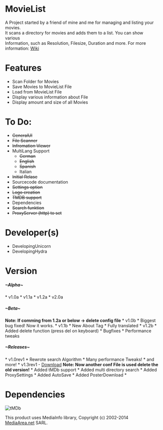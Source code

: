 MovieList
=========

A Project started by a friend of mine and me for managing and listing your movies. <br>
It scans a directory for movies and adds them to a list. You can show various <br>
Information, such as Resolution, Filesize, Duration and more. For more information: <a href="http://goo.gl/xNzbkw"> Wiki</a><br>

Features
==========
* Scan Folder for Movies
* Save Movies to MovieList File
* Load from MovieList File
* Display various information about File
* Display amount and size of all Movies

To Do:
===========
* <strike>GeneralUI</strike>
* <strike>File Scanner</strike>
* <strike>Infromation Viewer</strike>
* MultiLang Support
  * <strike>German</strike>
  * <strike>English</strike>
  * <strike>Spanish</strike>
  * Italian
* <strike>Initial Relase</strike>
* Sourcecode documentation
* <strike>Settings option</strike>
* <strike>Logo creation</strike>
* <strike>TMDB support</strike>
* Dependencies
* <strike>Search funktion</strike>
* <strike>ProxyServer (http) to set</strike>

Developer(s)
============
* DevelopingUnicorn
* DevelopingHydra

Version
========
<h5>~Alpha~</h5>
* v1.0a
* v1.1a
* v1.2a
* v2.0a

<h5>~Beta~</h5>
<strong>Note: If comming from 1.2a or below -> delete config file</strong>
* v1.0b
 * Biggest bug fixed! Now it works. 
* v1.1b
 * New About Tag
 * Fully translated
* v1.2b
 * Added delete function (press del on keyboard)
 * Bugfixes
 * Performance tweaks

<h5>~Releases~</h5>
* v1.0rev1
 * Rewrote search Algorithm
 * Many performance Tweaks!
 * and more!
* v1.3rev1 - <a href="https://goo.gl/40Whw2">Download</a>
<strong>Note: Now another conf File is used delete the old version!</strong>
 * Added tMDb support
 * Added multi directory search
 * Added ProxySettings
 * Added AutoSave
 * Added PosterDownload
 * 
 
Dependencies
==============
![tMDb](https://d3a8mw37cqal2z.cloudfront.net/images/logos/var_1_1_PoweredByTMDB_Blk_Logo_Antitled.png)

This product uses MediaInfo library, Copyright (c) 2002-2014 <a href="mediaarea.net">MediaArea.net</a> SARL.
